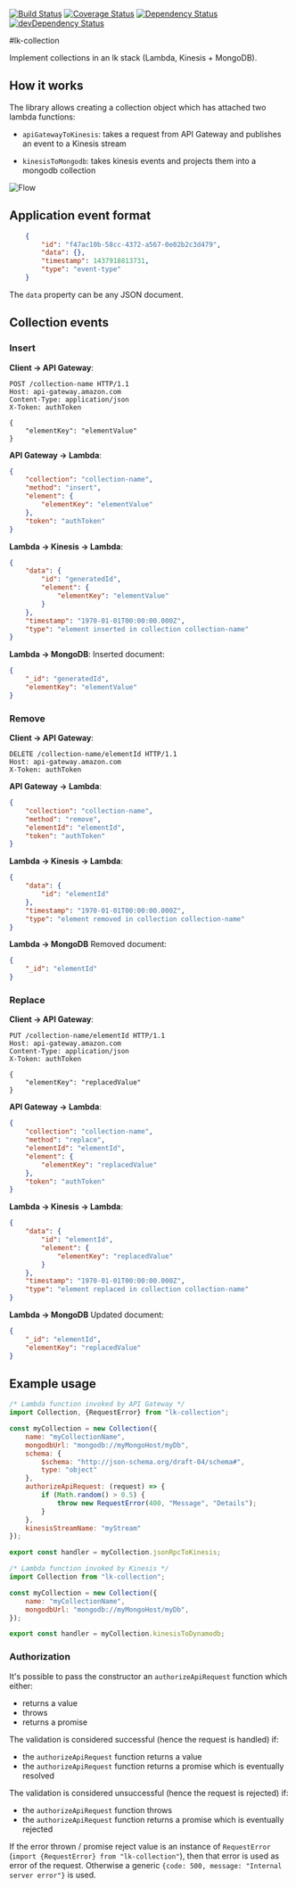 [![Build Status](https://travis-ci.org/innowatio/lk-collection.svg?branch=master)](https://travis-ci.org/innowatio/lk-collection)
[![Coverage Status](https://coveralls.io/repos/innowatio/lk-collection/badge.svg?branch=master&service=github)](https://coveralls.io/github/innowatio/lk-collection?branch=master)
[![Dependency Status](https://david-dm.org/innowatio/lk-collection.svg)](https://david-dm.org/innowatio/lk-collection)
[![devDependency Status](https://david-dm.org/innowatio/lk-collection/dev-status.svg)](https://david-dm.org/innowatio/lk-collection#info=devDependencies)

#lk-collection

Implement collections in an lk stack (Lambda, Kinesis + MongoDB).

## How it works

The library allows creating a collection object which has attached two lambda
functions:

- `apiGatewayToKinesis`: takes a request from API Gateway and publishes an
  event to a Kinesis stream

- `kinesisToMongodb`: takes kinesis events and projects them into a mongodb
  collection

![Flow](./docs/flow.png)

## Application event format

```json
    {
        "id": "f47ac10b-58cc-4372-a567-0e02b2c3d479",
        "data": {},
        "timestamp": 1437918813731,
        "type": "event-type"
    }
```

The `data` property can be any JSON document.

## Collection events

### Insert

**Client -> API Gateway**:
```
POST /collection-name HTTP/1.1
Host: api-gateway.amazon.com
Content-Type: application/json
X-Token: authToken

{
    "elementKey": "elementValue"
}
```
**API Gateway -> Lambda**:
```json
{
    "collection": "collection-name",
    "method": "insert",
    "element": {
        "elementKey": "elementValue"
    },
    "token": "authToken"
}
```
**Lambda -> Kinesis -> Lambda**:
```json
{
    "data": {
        "id": "generatedId",
        "element": {
            "elementKey": "elementValue"
        }
    },
    "timestamp": "1970-01-01T00:00:00.000Z",
    "type": "element inserted in collection collection-name"
}
```
**Lambda -> MongoDB**:
Inserted document:
```json
{
    "_id": "generatedId",
    "elementKey": "elementValue"
}
```

### Remove

**Client -> API Gateway**:
```
DELETE /collection-name/elementId HTTP/1.1
Host: api-gateway.amazon.com
X-Token: authToken
```
**API Gateway -> Lambda**:
```json
{
    "collection": "collection-name",
    "method": "remove",
    "elementId": "elementId",
    "token": "authToken"
}
```
**Lambda -> Kinesis -> Lambda**:
```json
{
    "data": {
        "id": "elementId"
    },
    "timestamp": "1970-01-01T00:00:00.000Z",
    "type": "element removed in collection collection-name"
}
```
**Lambda -> MongoDB**
Removed document:
```json
{
    "_id": "elementId"
}
```

### Replace

**Client -> API Gateway**:
```
PUT /collection-name/elementId HTTP/1.1
Host: api-gateway.amazon.com
Content-Type: application/json
X-Token: authToken

{
    "elementKey": "replacedValue"
}
```
**API Gateway -> Lambda**:
```json
{
    "collection": "collection-name",
    "method": "replace",
    "elementId": "elementId",
    "element": {
        "elementKey": "replacedValue"
    },
    "token": "authToken"
}
```
**Lambda -> Kinesis -> Lambda**:
```json
{
    "data": {
        "id": "elementId",
        "element": {
            "elementKey": "replacedValue"
        }
    },
    "timestamp": "1970-01-01T00:00:00.000Z",
    "type": "element replaced in collection collection-name"
}
```
**Lambda -> MongoDB**
Updated document:
```json
{
    "_id": "elementId",
    "elementKey": "replacedValue"
}
```

## Example usage

```js
/* Lambda function invoked by API Gateway */
import Collection, {RequestError} from "lk-collection";

const myCollection = new Collection({
    name: "myCollectionName",
    mongodbUrl: "mongodb://myMongoHost/myDb",
    schema: {
        $schema: "http://json-schema.org/draft-04/schema#",
        type: "object"
    },
    authorizeApiRequest: (request) => {
        if (Math.random() > 0.5) {
            throw new RequestError(400, "Message", "Details");
        }
    },
    kinesisStreamName: "myStream"
});

export const handler = myCollection.jsonRpcToKinesis;
```

```js
/* Lambda function invoked by Kinesis */
import Collection from "lk-collection";

const myCollection = new Collection({
    name: "myCollectionName",
    mongodbUrl: "mongodb://myMongoHost/myDb",
});

export const handler = myCollection.kinesisToDynamodb;
```

### Authorization

It's possible to pass the constructor an `authorizeApiRequest` function which
either:

- returns a value
- throws
- returns a promise

The validation is considered successful (hence the request is handled) if:

- the `authorizeApiRequest` function returns a value
- the `authorizeApiRequest` function returns a promise which is eventually
  resolved

The validation is considered unsuccessful (hence the request is rejected) if:

- the `authorizeApiRequest` function throws
- the `authorizeApiRequest` function returns a promise which is eventually
  rejected

If the error thrown / promise reject value is an instance of `RequestError`
(`import {RequestError} from "lk-collection"`), then that error is used as
error of the request. Otherwise a generic
`{code: 500, message: "Internal server error"}` is used.
